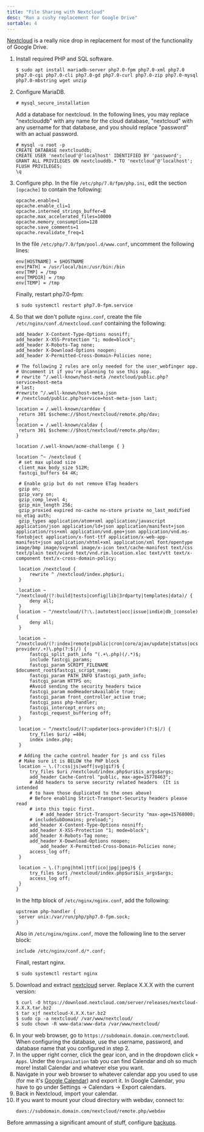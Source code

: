 ```yaml
---
title: "File Sharing with Nextcloud"
desc: "Run a cushy replacement for Google Drive"
sortable: 4
---
```


[Nextcloud](https://nextcloud.com/) is a really nice drop in replacement for most of the functionality of Google Drive.

1. Install required PHP and SQL software.
   ```
   $ sudo apt install mariadb-server php7.0-fpm php7.0-xml php7.0 php7.0-cgi php7.0-cli php7.0-gd php7.0-curl php7.0-zip php7.0-mysql php7.0-mbstring wget unzip
   ```
2. Configure MariaDB.
   ```
   # mysql_secure_installation
   ```
   Add a database for nextcloud. In the following lines, you may replace "nextclouddb" with any name for the cloud database, "nextcloud" with any username for that database, and you should replace "password" with an actual password.
   ```
   # mysql -u root -p
   CREATE DATABASE nextclouddb;
   CREATE USER 'nextcloud'@'localhost' IDENTIFIED BY 'password';
   GRANT ALL PRIVILEGES ON nextclouddb.* TO 'nextcloud'@'localhost';
   FLUSH PRIVILEGES;
   \q
   ```
3. Configure php. In the file `/etc/php/7.0/fpm/php.ini`, edit the section `[opcache]` to contain the following:
   ```
   opcache.enable=1
   opcache.enable_cli=1
   opcache.interned_strings_buffer=8
   opcache.max_accelerated_files=10000
   opcache.memory_consumption=128
   opcache.save_comments=1
   opcache.revalidate_freq=1
   ```
   In the file `/etc/php/7.0/fpm/pool.d/www.conf`, uncomment the following lines:
   ```
   env[HOSTNAME] = $HOSTNAME
   env[PATH] = /usr/local/bin:/usr/bin:/bin
   env[TMP] = /tmp
   env[TMPDIR] = /tmp
   env[TEMP] = /tmp
   ```
   Finally, restart php7.0-fpm:
   ```
   $ sudo systemctl restart php7.0-fpm.service
   ```
4. So that we don't pollute `nginx.conf`, create the file `/etc/nginx/conf.d/nextcloud.conf` containing the following:
   ```
   add_header X-Content-Type-Options nosniff;
   add_header X-XSS-Protection "1; mode=block";
   add_header X-Robots-Tag none;
   add_header X-Download-Options noopen;
   add_header X-Permitted-Cross-Domain-Policies none;

   # The following 2 rules are only needed for the user_webfinger app.
   # Uncomment it if you're planning to use this app.
   # rewrite ^/.well-known/host-meta /nextcloud/public.php?service=host-meta
   # last;
   #rewrite ^/.well-known/host-meta.json
   # /nextcloud/public.php?service=host-meta-json last;

   location = /.well-known/carddav {
   	return 301 $scheme://$host/nextcloud/remote.php/dav;
   }
   location = /.well-known/caldav {
   	return 301 $scheme://$host/nextcloud/remote.php/dav;
   }

   location /.well-known/acme-challenge { }

   location ^~ /nextcloud {
   	# set max upload size
   	client_max_body_size 512M;
   	fastcgi_buffers 64 4K;

   	# Enable gzip but do not remove ETag headers
   	gzip on;
   	gzip_vary on;
   	gzip_comp_level 4;
   	gzip_min_length 256;
   	gzip_proxied expired no-cache no-store private no_last_modified no_etag auth;
   	gzip_types application/atom+xml application/javascript application/json application/ld+json application/manifest+json application/rss+xml application/vnd.geo+json application/vnd.ms-fontobject application/x-font-ttf application/x-web-app-manifest+json application/xhtml+xml application/xml font/opentype image/bmp image/svg+xml image/x-icon text/cache-manifest text/css text/plain text/vcard text/vnd.rim.location.xloc text/vtt text/x-component text/x-cross-domain-policy;

   	location /nextcloud {
   		rewrite ^ /nextcloud/index.php$uri;
   	}

   	location ~ ^/nextcloud/(?:build|tests|config|lib|3rdparty|templates|data)/ {
   		deny all;
   	}
   	location ~ ^/nextcloud/(?:\.|autotest|occ|issue|indie|db_|console) {
   		deny all;
   	}

   	location ~ ^/nextcloud/(?:index|remote|public|cron|core/ajax/update|status|ocs/v[12]|updater/.+|ocs-provider/.+)\.php(?:$|/) {                                                                       
   		fastcgi_split_path_info ^(.+\.php)(/.*)$;
   		include fastcgi_params;              
   		fastcgi_param SCRIPT_FILENAME $document_root$fastcgi_script_name;
   		fastcgi_param PATH_INFO $fastcgi_path_info;
   		fastcgi_param HTTPS on;              
   		#Avoid sending the security headers twice
   		fastcgi_param modHeadersAvailable true;
   		fastcgi_param front_controller_active true;
   		fastcgi_pass php-handler;
   		fastcgi_intercept_errors on;
   		fastcgi_request_buffering off;
   	}

   	location ~ ^/nextcloud/(?:updater|ocs-provider)(?:$|/) {
   		try_files $uri/ =404;
   		index index.php;
   	} 

   	# Adding the cache control header for js and css files
   	# Make sure it is BELOW the PHP block
   	location ~ \.(?:css|js|woff|svg|gif)$ {
   		try_files $uri /nextcloud/index.php$uri$is_args$args;
   		add_header Cache-Control "public, max-age=15778463";
   		# Add headers to serve security related headers  (It is intended
   		# to have those duplicated to the ones above)
   		# Before enabling Strict-Transport-Security headers please read
   		# into this topic first.
      		# add_header Strict-Transport-Security "max-age=15768000;
   		# includeSubDomains; preload;";
   		add_header X-Content-Type-Options nosniff;
   		add_header X-XSS-Protection "1; mode=block";
   		add_header X-Robots-Tag none;
   		add_header X-Download-Options noopen;
      		add_header X-Permitted-Cross-Domain-Policies none;
   		access_log off;
   	}

   	location ~ \.(?:png|html|ttf|ico|jpg|jpeg)$ {
   		try_files $uri /nextcloud/index.php$uri$is_args$args;
   		access_log off;
   	}
   }
   ```
   In the http block of `/etc/nginx/nginx.conf`, add the following:
   ```
   upstream php-handler {
   	server unix:/var/run/php/php7.0-fpm.sock;
   }
   ```
   Also in `/etc/nginx/nginx.conf`, move the following line to the server block:
   ```
   include /etc/nginx/conf.d/*.conf;
   ```
   Finall, restart nginx.
   ```
   $ sudo systemctl restart nginx
   ```
5. Download and extract [nextcloud](https://nextcloud.org/install/) server. Replace X.X.X with the current version:
   ```
   $ curl -O https://download.nextcloud.com/server/releases/nextcloud-X.X.X.tar.bz2
   $ tar xjf nextcloud-X.X.X.tar.bz2
   $ sudo cp -a nextcloud/ /var/www/nextcloud/
   $ sudo chown -R www-data:www-data /var/www/nextcloud/
   ```
6. In your web browser, go to `https://subdomain.domain.com/nextcloud`. When configuring the database, use the username, password, and database name that you configured in step 2.
7. In the upper right corner, click the gear icon, and in the dropdown click `+ Apps`. Under the `Organization` tab you can find Calendar and oh so much more! Install Calendar and whatever else you want.
8. Navigate in your web browser to whatever calendar app you used to use (for me it's [Google Calendar](https://calendar.google.com/)) and export it. In Google Calendar, you have to go under Settings -> Calendars -> Export calendars.
9. Back in Nextcloud, import your calendar.
10. If you want to mount your cloud directory with webdav, connect to:
    ```
    davs://subdomain.domain.com/nextcloud/remote.php/webdav
    ```

Before ammassing a significant amount of stuff, configure [backups](backup-everything-always.html).
